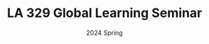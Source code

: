 ---
title: "LA 329 Global Learning Seminar"
collection: teaching
type: "Guest Lecturer"
permalink: /teaching/2024s-LA329
venue: "The University of Texas at Austin"
date: 2024 Spring
location: "Austin, TX"
---